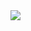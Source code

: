 
<img src="https://github.com/ShoosGun/DIMOWA/blob/main/Icon%20and%20other%20images/IMOWAGUI_Tutorial/10.png" >
